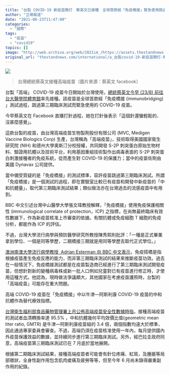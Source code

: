 ```yaml
---
title: "台製 COVID-19 新疫苗開打　蔡英文已接種　全球首款經「免疫橋接」緊急使用跳過第三期測試"
author: "立場報道"
date: "2021-08-23T11:47:00"
categories:
  - "國際"
tags:
  - "疫苗"
  - "covid19"
topics: []
image: "http://web.archive.org/web/2021im_/https://assets.thestandnews.com/media/photos/Layer_0_QJGi8Cj.png"
original_url: "thestandnews.com/international/a_台製covid-19-新疫苗開打-蔡英文已接種-全球首款經免疫橋接緊急使用跳過第三期測試"
---
```

![](http://web.archive.org/web/2021im_/https://assets.thestandnews.com/media/photos/Layer_0_QJGi8Cj.png)
> 台灣總統蔡英文接種高端疫苗（圖片來源：蔡英文 facebook）

台製「高端」 COVID-19 疫苗今日開始於台灣使用，[總統蔡英文今早 (23/8) 前往台大醫學院體育館](http://web.archive.org/web/20210917153426/https://www.cna.com.tw/news/firstnews/202108235002.aspx)率先接種。該疫苗是全球首款經「免疫橋接 (immunobridging) 」測試過程，跳過第三期臨床測試而緊急使用的 COVID-19 疫苗。

今早蔡英文在 Facebook 直播打針過程，她在打針後表示「這個針還蠻輕鬆的、沒甚麼感覺」。

這款台製的疫苗，由台灣高端疫苗生物製劑股份有限公司 (MVC, Medigen Vaccine Biologics Corp) 生產，台灣稱為「高端疫苗」，技術取得美國國家衛生研究院 (NIH) 和德州大學奧斯汀分校授權，共同開發 S-2P 刺突蛋白原始生物材料、驗證用抗體以及技術平台，利用基因重組技術製作出病毒表面的 S-2P 刺突蛋白刺激接種者的免疫系統，從而產生對 COVID-19 的保護力；當中的疫苗佐劑由美國 Dynavax 公司提供。

當中備受質疑的是「免疫橋接」的測試標準，容許疫苗跳過第三期臨床測試。所謂「免疫橋接」是一個測試的過程，即在實驗室比較已有疫苗和開發中新疫苗的「中和抗體量」，取代第三期臨床測試結果；類似做法亦在台灣過去的流感疫苗中有用到。

BBC 中文引述台灣中山醫學大學張文瑋教授解釋，「免疫橋接」使用免疫保護相關性 (immunological correlate of protection，ICP) 之指標，在尚無最終臨床有效性數據下，作為新疫苗核准上市審查的依據。有關抗體或免疫細胞 T 細胞的免疫分析，都能作為 ICP 的評估。

不過，台灣大學流行病學與預防醫學研究所教授陳秀熙則批評：「一種是正式畢業拿到學位、一個是同等學歷，二期橋接三期就是用同等學歷去取代正式學位。」

[澳洲南澳大學流行病學教授  Adrian Esterman 向 BBC 中文表示](http://web.archive.org/web/20210917153426/https://www.bbc.com/zhongwen/simp/chinese-news-58280257)，免疫搭橋是指根據疫苗產生免疫反應的能力，而非第三期臨床測試的結果來推斷疫苗功效。過去在一般情況下，免疫橋接測試都是在疫苗製造商已經進行了第三期臨床測試開發疫苗，但想針對新的變種病毒株或新一批人口例如兒童對已有疫苗進行修正時，才使用這種方式。他認為，現時做法爭議頗大，其他國家在考慮疫苗護照時，台製的「高端疫苗」可能存在重大問題。

高端 COVID-19 疫苗在「免疫橋接」中以牛津—阿斯利康 COVID-19 疫苗的中和抗體作為替代療效指標。

[台灣衛生福利部食品藥物管理署上月公佈高端疫苗安全性數據時指](http://web.archive.org/web/20210917153426/https://www.mohw.gov.tw/cp-16-62288-1.html)，接種高端疫苗的測試者血清轉換率達 95.5% ，中和抗體幾何平均效價比值(geometric mean titer ratio, GMTR) 是牛津—阿斯利康疫苗組的 3.4 倍，兩個指數均遠大於標準，因此通過專家委員會審查。不過，高端仍須在疫苗核准使用一年內，每月提供國內外疫苗保護效益的數據，並持續同步進行第三期臨床測試。另外，經巴拉圭政府同意，高端疫苗第三期臨床測試已在 7 月底於當地展開。

根據第二期臨床測試結果，接種高端疫苗者可能會有針位疼痛、紅斑，及腫脹等局部徵狀，全身性副作用包含肌肉痠痛及疲勞等等，但至今年 6 月尚未錄得嚴重副作用的紀錄。